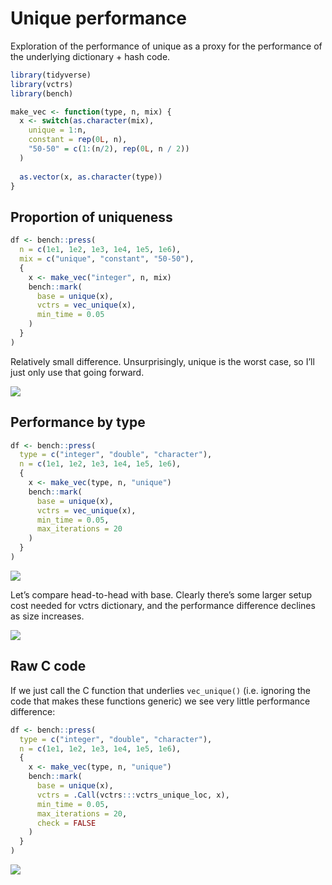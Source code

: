 Unique performance
================

Exploration of the performance of unique as a proxy for the performance
of the underlying dictionary + hash code.

``` r
library(tidyverse)
library(vctrs)
library(bench)

make_vec <- function(type, n, mix) {
  x <- switch(as.character(mix),
    unique = 1:n,
    constant = rep(0L, n),
    "50-50" = c(1:(n/2), rep(0L, n / 2))
  )
  
  as.vector(x, as.character(type))
}
```

## Proportion of uniqueness

``` r
df <- bench::press(
  n = c(1e1, 1e2, 1e3, 1e4, 1e5, 1e6),
  mix = c("unique", "constant", "50-50"),
  {
    x <- make_vec("integer", n, mix)
    bench::mark(
      base = unique(x),
      vctrs = vec_unique(x),
      min_time = 0.05
    )
  }
)
```

Relatively small difference. Unsurprisingly, unique is the worst case,
so I’ll just only use that going forward.

![](unique_files/figure-gfm/unnamed-chunk-3-1.png)<!-- -->

## Performance by type

``` r
df <- bench::press(
  type = c("integer", "double", "character"),
  n = c(1e1, 1e2, 1e3, 1e4, 1e5, 1e6),
  {
    x <- make_vec(type, n, "unique")
    bench::mark(
      base = unique(x),
      vctrs = vec_unique(x),
      min_time = 0.05,
      max_iterations = 20
    )
  }
)
```

![](unique_files/figure-gfm/unnamed-chunk-5-1.png)<!-- -->

Let’s compare head-to-head with base. Clearly there’s some larger setup
cost needed for vctrs dictionary, and the performance difference
declines as size increases.

![](unique_files/figure-gfm/unnamed-chunk-6-1.png)<!-- -->

## Raw C code

If we just call the C function that underlies `vec_unique()`
(i.e. ignoring the code that makes these functions generic) we see very
little performance difference:

``` r
df <- bench::press(
  type = c("integer", "double", "character"),
  n = c(1e1, 1e2, 1e3, 1e4, 1e5, 1e6),
  {
    x <- make_vec(type, n, "unique")
    bench::mark(
      base = unique(x),
      vctrs = .Call(vctrs:::vctrs_unique_loc, x),
      min_time = 0.05,
      max_iterations = 20,
      check = FALSE
    )
  }
)
```

![](unique_files/figure-gfm/unnamed-chunk-8-1.png)<!-- -->
